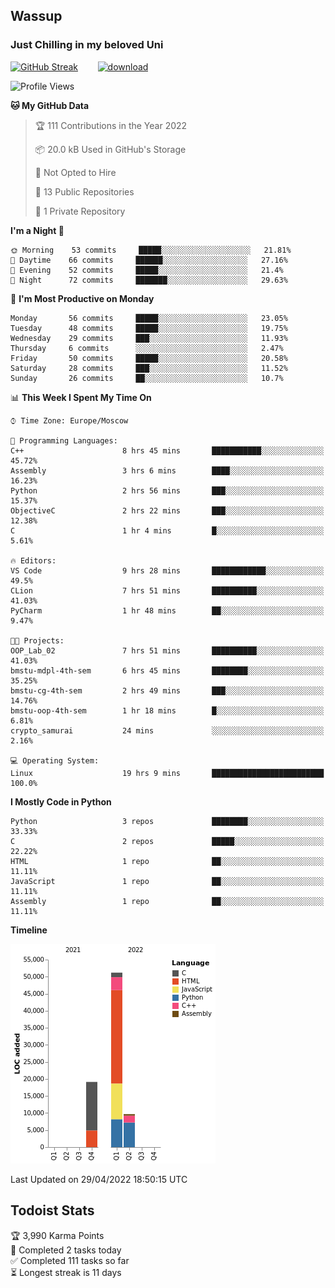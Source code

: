 ## Wassup 
### Just Chilling in my beloved Uni 

<!--
-->

[![GitHub Streak](http://github-readme-streak-stats.herokuapp.com?user=archeoss&theme=shades-of-purple&hide_border=true&date_format=j%20M%5B%20Y%5D)](https://git.io/streak-stats)&nbsp;&nbsp;&nbsp;&nbsp;&nbsp;&nbsp;&nbsp;&nbsp;[![download](https://user-images.githubusercontent.com/68448737/147796309-d8b65b1d-4dde-40d9-b03a-2b42aaa6cd43.jpeg)
](https://bmstu.ru/)

<!--START_SECTION:waka-->
![Profile Views](http://img.shields.io/badge/Profile%20Views-2-blue)

**🐱 My GitHub Data** 

> 🏆 111 Contributions in the Year 2022
 > 
> 📦 20.0 kB Used in GitHub's Storage 
 > 
> 🚫 Not Opted to Hire
 > 
> 📜 13 Public Repositories 
 > 
> 🔑 1 Private Repository 
 > 
**I'm a Night 🦉** 

```text
🌞 Morning    53 commits     █████░░░░░░░░░░░░░░░░░░░░   21.81% 
🌆 Daytime    66 commits     ██████░░░░░░░░░░░░░░░░░░░   27.16% 
🌃 Evening    52 commits     █████░░░░░░░░░░░░░░░░░░░░   21.4% 
🌙 Night      72 commits     ███████░░░░░░░░░░░░░░░░░░   29.63%

```
📅 **I'm Most Productive on Monday** 

```text
Monday       56 commits     █████░░░░░░░░░░░░░░░░░░░░   23.05% 
Tuesday      48 commits     █████░░░░░░░░░░░░░░░░░░░░   19.75% 
Wednesday    29 commits     ███░░░░░░░░░░░░░░░░░░░░░░   11.93% 
Thursday     6 commits      ░░░░░░░░░░░░░░░░░░░░░░░░░   2.47% 
Friday       50 commits     █████░░░░░░░░░░░░░░░░░░░░   20.58% 
Saturday     28 commits     ███░░░░░░░░░░░░░░░░░░░░░░   11.52% 
Sunday       26 commits     ██░░░░░░░░░░░░░░░░░░░░░░░   10.7%

```


📊 **This Week I Spent My Time On** 

```text
⌚︎ Time Zone: Europe/Moscow

💬 Programming Languages: 
C++                      8 hrs 45 mins       ███████████░░░░░░░░░░░░░░   45.72% 
Assembly                 3 hrs 6 mins        ████░░░░░░░░░░░░░░░░░░░░░   16.23% 
Python                   2 hrs 56 mins       ███░░░░░░░░░░░░░░░░░░░░░░   15.37% 
ObjectiveC               2 hrs 22 mins       ███░░░░░░░░░░░░░░░░░░░░░░   12.38% 
C                        1 hr 4 mins         █░░░░░░░░░░░░░░░░░░░░░░░░   5.61%

🔥 Editors: 
VS Code                  9 hrs 28 mins       ████████████░░░░░░░░░░░░░   49.5% 
CLion                    7 hrs 51 mins       ██████████░░░░░░░░░░░░░░░   41.03% 
PyCharm                  1 hr 48 mins        ██░░░░░░░░░░░░░░░░░░░░░░░   9.47%

🐱‍💻 Projects: 
OOP_Lab_02               7 hrs 51 mins       ██████████░░░░░░░░░░░░░░░   41.03% 
bmstu-mdpl-4th-sem       6 hrs 45 mins       ████████░░░░░░░░░░░░░░░░░   35.25% 
bmstu-cg-4th-sem         2 hrs 49 mins       ███░░░░░░░░░░░░░░░░░░░░░░   14.76% 
bmstu-oop-4th-sem        1 hr 18 mins        █░░░░░░░░░░░░░░░░░░░░░░░░   6.81% 
crypto_samurai           24 mins             ░░░░░░░░░░░░░░░░░░░░░░░░░   2.16%

💻 Operating System: 
Linux                    19 hrs 9 mins       █████████████████████████   100.0%

```

**I Mostly Code in Python** 

```text
Python                   3 repos             ████████░░░░░░░░░░░░░░░░░   33.33% 
C                        2 repos             █████░░░░░░░░░░░░░░░░░░░░   22.22% 
HTML                     1 repo              ██░░░░░░░░░░░░░░░░░░░░░░░   11.11% 
JavaScript               1 repo              ██░░░░░░░░░░░░░░░░░░░░░░░   11.11% 
Assembly                 1 repo              ██░░░░░░░░░░░░░░░░░░░░░░░   11.11%

```


**Timeline**

![Chart not found](https://raw.githubusercontent.com/archeoss/archeoss/master/charts/bar_graph.png) 


 Last Updated on 29/04/2022 18:50:15 UTC
<!--END_SECTION:waka-->

## Todoist Stats

<!-- TODO-IST:START -->
🏆  3,990 Karma Points           
🌸  Completed 2 tasks today           
✅  Completed 111 tasks so far           
⏳  Longest streak is 11 days
<!-- TODO-IST:END -->
